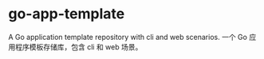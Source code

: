 # go-app-template
A Go application template repository with cli and web scenarios. 一个 Go 应用程序模板存储库，包含 cli 和 web 场景。
